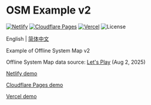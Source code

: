 # OSM Example v2
[![Netlify](http://img.shields.io/netlify/2061d03f-6bf3-4e0d-aa5f-f48949feaaa2?style=flat-square&logo=netlify&logoColor=white&label=Netlify)](//mtr-osm-example-v2.netlify.app)
[![Cloudflare Pages](https://badge.gteh.top/?url=http%3A%2F%2Fmtr-osm-example-v2.pages.dev&style=flat-square&logo=cloudflare&name=Cloudflare+Pages&logoColor=white)](//mtr-osm-example-v2.pages.dev)
[![Vercel](https://badge.gteh.top/vercel/mtr-osm-example-v2?style=flat-square&name=Vercel)](//mtr-osm-example-v2.vercel.app)
![License](https://img.shields.io/badge/License-MIT-blue?style=flat-square)

English | [简体中文](//github.com/MTR-Offline-System-Map/example-v2/blob/main/README.zh-Hans.md)

Example of Offline System Map v2

Offline System Map data source: [Let's Play](//letsplay.minecrafttransitrailway.com/system-map/) (Aug 2, 2025)

[Netlify demo](//mtr-osm-example-v2.netlify.app)

[Cloudflare Pages demo](//mtr-osm-example-v2.pages.dev)

[Vercel demo](h//mtr-osm-example-v2.vercel.app)